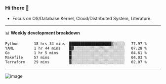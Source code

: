 ### Hi there 👋
<!-- * Daily Meditation via Leetcode/Competitive-Programming. -->
* Focus on OS/Database Kernel, Cloud/Distributed System, Literature.

-------

📊 **Weekly development breakdown**
<!--START_SECTION:waka-->

```txt
Python       18 hrs 34 mins  ███████████████████▒░░░░░   77.97 %
YAML         1 hr 44 mins    █▓░░░░░░░░░░░░░░░░░░░░░░░   07.28 %
Go           1 hr 5 mins     █░░░░░░░░░░░░░░░░░░░░░░░░   04.61 %
Makefile     57 mins         █░░░░░░░░░░░░░░░░░░░░░░░░   04.03 %
Terraform    29 mins         ▓░░░░░░░░░░░░░░░░░░░░░░░░   02.07 %
```

<!--END_SECTION:waka-->

-------

<!-- [![Leetcode Stats](https://leetcard.jacoblin.cool/hzhang413?font=Fira+Mono)](https://leetcode.com/fxrc) -->
![image](./cyberpunk-ghost-in-the-shell.gif)
<!--![image](./gis-archive.png)-->
